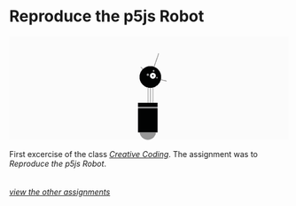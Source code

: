 # Reproduce the p5js Robot

![p5js Robot](https://github.com/chiarariente/p5jsRobot/blob/master/img/header.png?raw=true)

First excercise of the class [*Creative Coding*](https://github.com/drawwithcode). The assignment was to *Reproduce the p5js Robot*.
<br>
<br>
<br>
[*view the other assignments*](https://github.com/chiarariente?tab=repositories)
